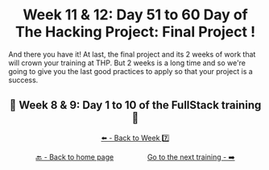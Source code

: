 <h1 align="center">Week 11 & 12: Day 51 to 60 Day  of The Hacking Project: Final Project !</h1>

And there you have it! At last, the final project and its 2 weeks of work that will crown your training at THP. But 2 weeks is a long time and so we're going to give you the last good practices to apply so that your project is a success.

<h2 align="center">🎉 Week 8 & 9: Day 1 to 10 of the FullStack training 🎉</h2>

<div align="center">
  
  [⬅️ - Back to Week 7️⃣](https://github.com/BenjaminCharmes/THP_FullStack/tree/main/Week_7)

</div>

<div align="center">

  [🔙 - Back to home page](https://github.com/BenjaminCharmes/THP_FullStack)
  &nbsp;&nbsp;&nbsp;&nbsp;&nbsp;&nbsp;&nbsp;&nbsp;&nbsp;&nbsp;&nbsp;&nbsp;&nbsp;&nbsp;&nbsp;
  [Go to the next training - ➡️](https://github.com/BenjaminCharmes/THP_Developer)

</div>
